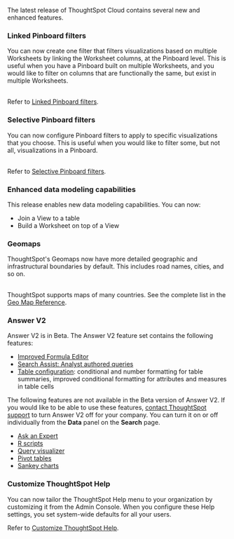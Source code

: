 The latest release of ThoughtSpot Cloud contains several new and enhanced features.

<h3>Linked Pinboard filters</h3>
You can now create one filter that filters visualizations based on multiple Worksheets by linking the Worksheet columns, at the Pinboard level. This is useful when you have a Pinboard built on multiple Worksheets, and you would like to filter on columns that are functionally the same, but exist in multiple Worksheets.<br><br>

Refer to <a href="{{ site.baseurl }}/admin/ts-cloud/linked-filters.html">Linked Pinboard filters</a>.<br>

<h3>Selective Pinboard filters</h3>
You can now configure Pinboard filters to apply to specific visualizations that you choose. This is useful when you would like to filter some, but not all, visualizations in a Pinboard.<br><br>

Refer to <a href="{{ site.baseurl }}/admin/ts-cloud/selective-filters.html">Selective Pinboard filters</a>.

<h3>Enhanced data modeling capabilities</h3>
This release enables new data modeling capabilities. You can now:
<ul>
<li>Join a View to a table</li>
<li>Build a Worksheet on top of a View</li>
</ul>

<h3>Geomaps</h3>
ThoughtSpot's Geomaps now have more detailed geographic and infrastructural boundaries by default. This includes road names, cities, and so on.<br><br>

ThoughtSpot supports maps of many countries. See the complete list in the <a href="{{ site.baseurl }}/reference/geomap-reference.html">Geo Map Reference</a>.

<h3>Answer V2</h3>
Answer V2 is in Beta. The Answer V2 feature set contains the following features:

<ul>
<li><a href="{{ site.baseurl }}/complex-search/how-to-add-formula.html">Improved Formula Editor</a></li>
<li><a href="{{ site.baseurl }}/admin/ts-cloud/analyst-authored-queries.html">Search Assist: Analyst authored queries</a></li>
<li><a href="{{ site.baseurl }}/end-user/search/about-tables.html">Table configuration</a>: conditional and number formatting for table summaries, improved conditional formatting for attributes and measures in table cells</li>
</ul>

The following features are not available in the Beta version of Answer V2. If you would like to be able to use these features, <a href="{{ site.baseurl }}/admin/misc/contact.html">contact ThoughtSpot support</a> to turn Answer V2 off for your company. You can turn it on or off individually from the <strong>Data</strong> panel on the <strong>Search</strong> page.

<ul>
<li><a href="{{ site.baseurl }}/end-user/search/ask-an-expert.html">Ask an Expert</a></li>
<li><a href="{{ site.baseurl }}/end-user/r-scripts/about-r-in-thoughtspot.html">R scripts</a></li>
<li><a href="{{ site.baseurl }}/end-user/search/about-attributes-and-measures.html#query-details">Query visualizer</a></li>
<li><a href="{{ site.baseurl }}/complex-search/about-pivoting-a-table.html">Pivot tables</a></li>
<li><a href="{{ site.baseurl }}/end-user/search/about-sankey-charts.html">Sankey charts</a></li>
</ul>

<h3>Customize ThoughtSpot Help</h3>
You can now tailor the ThoughtSpot Help menu to your organization by customizing it from the Admin Console. When you configure these Help settings, you set system-wide defaults for all your users.

Refer to <a href="{{ site.baseurl }}/admin/ts-cloud/customize-help.html">Customize ThoughtSpot Help</a>.
